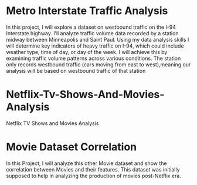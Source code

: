 # Metro Interstate Traffic Analysis
In this project, I will explore a dataset on westbound traffic on the I-94 Interstate highway. I’ll analyze traffic volume data recorded by a station midway between Minneapolis and Saint Paul.
Using my data analysis skills I will determine key indicators of heavy traffic on I-94, which could include weather type, time of day, or day of the week. I will achieve this by examining traffic volume patterns across various conditions. The station only records westbound traffic (cars moving from east to west),meaning our analysis will be based on westbound traffic of that station
# Netflix-Tv-Shows-And-Movies-Analysis
Netflix TV Shows and Movies Analysis
# Movie Dataset Correlation
In this Project, I will analyze this other Movie dataset and show the correlation between Movies and their features. This dataset was initially supposed to help in analyzing the production of movies post-Netflix era.
